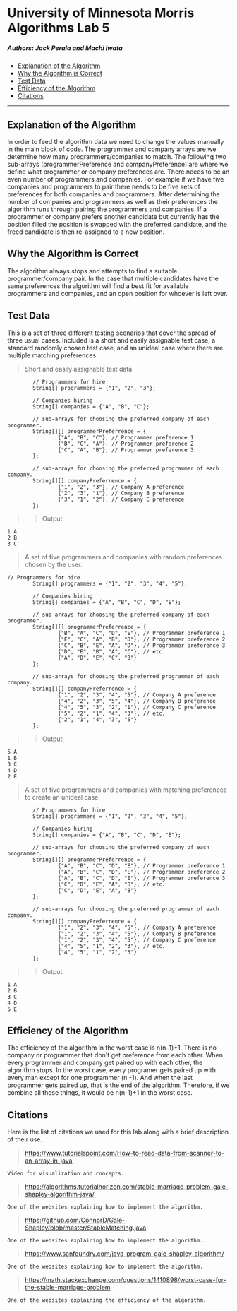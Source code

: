 # University of Minnesota Morris Algorithms Lab 5
##### Authors: Jack Perala and Machi Iwata

- [Explanation of the Algorithm](#explanation-of-the-algorithm)
- [Why the Algorithm is Correct](#why-the-algorithm-is-correct)
- [Test Data](#test-data)
- [Efficiency of the Algorithm](#efficiency-of-the-algorithm)
- [Citations](#citations)
____


## Explanation of the Algorithm
In order to feed the algorithm data we need to change the values manually in the main block of code. The programmer and 
company arrays are we determine how many programmers/companies to match. The following two sub-arrays
(programmerPreference and companyPreference) are where we define what programmer or company preferences are. There needs
to be an even number of programmers and companies. For example if we have five companies and programmers to pair there
needs to be five sets of preferences for both companies and programmers. After determining the number of companies and
programmers as well as their preferences the algorithm runs through pairing the programmers and companies. If a 
programmer or company prefers another candidate but currently has the position filled the position is swapped with the
preferred candidate, and the freed candidate is then re-assigned to a new position.

## Why the Algorithm is Correct
The algorithm always stops and attempts to find a suitable programmer/company pair. In the case that multiple candidates
have the same preferences the algorithm will find a best fit for available programmers and companies, and an open 
position for whoever is left over.

## Test Data
This is a set of three different testing scenarios that cover the spread of three usual cases.
Included is a short and easily assignable test case, a standard randomly chosen test case, and an unideal case 
where there are multiple matching preferences.
> Short and easily assignable test data.
```
        // Programmers for hire
        String[] programmers = {"1", "2", "3"};

        // Companies hiring
        String[] companies = {"A", "B", "C"};

        // sub-arrays for choosing the preferred company of each programmer.
        String[][] programmerPreferrence = {
                {"A", "B", "C"}, // Programmer preference 1
                {"B", "C", "A"}, // Programmer preference 2
                {"C", "A", "B"}, // Programmer preference 3
        };

        // sub-arrays for choosing the preferred programmer of each company.
        String[][] companyPreferrence = {
                {"1", "2", "3"}, // Company A preference
                {"2", "3", "1"}, // Company B preference
                {"3", "1", "2"}, // Company C preference
        };
```
>> Output:
```
1 A
2 B
3 C
```
> A set of five programmers and companies with random preferences chosen by the user.
```
// Programmers for hire
        String[] programmers = {"1", "2", "3", "4", "5"};

        // Companies hiring
        String[] companies = {"A", "B", "C", "D", "E"};

        // sub-arrays for choosing the preferred company of each programmer.
        String[][] programmerPreferrence = {
                {"B", "A", "C", "D", "E"}, // Programmer preference 1
                {"E", "C", "A", "B", "D"}, // Programmer preference 2
                {"C", "B", "E", "A", "D"}, // Programmer preference 3
                {"D", "E", "B", "A", "C"}, // etc.
                {"A", "D", "E", "C", "B"}
        };

        // sub-arrays for choosing the preferred programmer of each company.
        String[][] companyPreferrence = {
                {"1", "2", "3", "4", "5"}, // Company A preference
                {"4", "2", "3", "5", "4"}, // Company B preference
                {"4", "5", "3", "2", "1"}, // Company C preference
                {"5", "2", "1", "4", "3"}, // etc.
                {"2", "1", "4", "3", "5"}
        };
```
>> Output:
```
5 A
1 B
3 C
4 D
2 E
```
> A set of five programmers and companies with matching preferences to create an unideal case.
```
        // Programmers for hire
        String[] programmers = {"1", "2", "3", "4", "5"};

        // Companies hiring
        String[] companies = {"A", "B", "C", "D", "E"};

        // sub-arrays for choosing the preferred company of each programmer.
        String[][] programmerPreferrence = {
                {"A", "B", "C", "D", "E"}, // Programmer preference 1
                {"A", "B", "C", "D", "E"}, // Programmer preference 2
                {"A", "B", "C", "D", "E"}, // Programmer preference 3
                {"C", "D", "E", "A", "B"}, // etc.
                {"C", "D", "E", "A", "B"}
        };

        // sub-arrays for choosing the preferred programmer of each company.
        String[][] companyPreferrence = {
                {"1", "2", "3", "4", "5"}, // Company A preference
                {"1", "2", "3", "4", "5"}, // Company B preference
                {"1", "2", "3", "4", "5"}, // Company C preference
                {"4", "5", "1", "2", "3"}, // etc.
                {"4", "5", "1", "2", "3"}
        };
```
>> Output:
```
1 A
2 B
3 C
4 D
5 E
```
## Efficiency of the Algorithm
The efficiency of the algorithm in the worst case is n(n-1)+1.
There is no company or programmer that don't get preference from each other. When every programmer and company get paired up with each other, the algorithm stops. In the worst case, every programer gets paired up with every man except for one programmer (n -1). And when the last programmer gets paired up, that is the end of the algorithm. Therefore, if we combine all these things, it would be n(n-1)+1 in the worst case.

## Citations
Here is the list of citations we used for this lab along with a brief description of their use.

> https://www.tutorialspoint.com/How-to-read-data-from-scanner-to-an-array-in-java
```
Video for visualization and concepts.
```
> https://algorithms.tutorialhorizon.com/stable-marriage-problem-gale-shapley-algorithm-java/
```
One of the websites explaining how to implement the algorithm.
```
> https://github.com/ConnorD/Gale-Shapley/blob/master/StableMatching.java
```
One of the websites explaining how to implement the algorithm.
```
> https://www.sanfoundry.com/java-program-gale-shapley-algorithm/
```
One of the websites explaining how to implement the algorithm.
```
>https://math.stackexchange.com/questions/1410898/worst-case-for-the-stable-marriage-problem
```
One of the websites explaining the efficiency of the algorithm.
```
